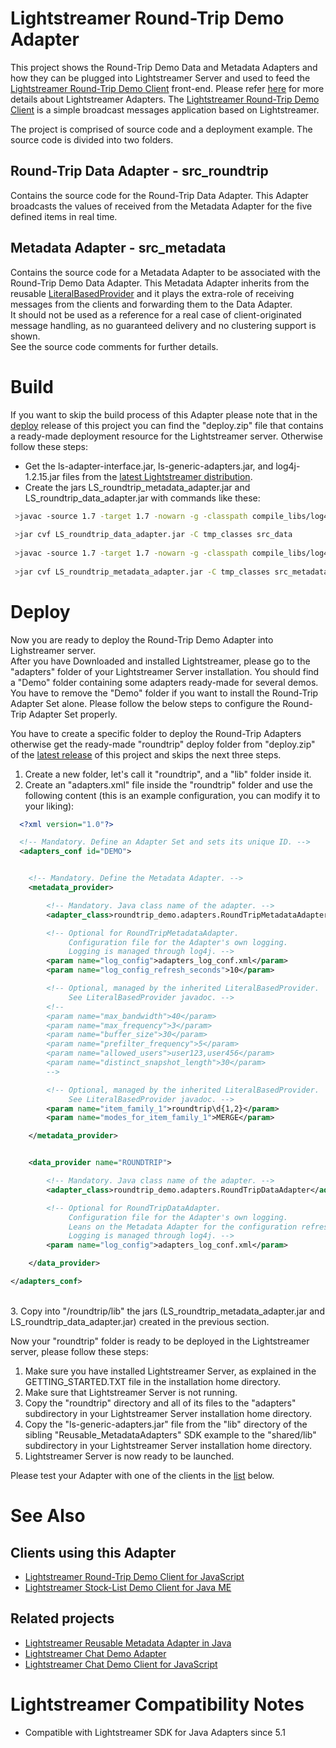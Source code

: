 # Lightstreamer Round-Trip Demo Adapter #

This project shows the Round-Trip Demo Data and Metadata Adapters and how they can be plugged into Lightstreamer Server and used to feed the [Lightstreamer Round-Trip Demo Client](https://github.com/Weswit/Lightstreamer-example-RoundTrip-client-javascript) front-end. Please refer [here](http://www.lightstreamer.com/latest/Lightstreamer_Allegro-Presto-Vivace_5_1_Colosseo/Lightstreamer/DOCS-SDKs/General%20Concepts.pdf) for more details about Lightstreamer Adapters.
The [Lightstreamer Round-Trip Demo Client](https://github.com/Weswit/Lightstreamer-example-RoundTrip-client-javascript) is a simple broadcast messages application based on Lightstreamer.

The project is comprised of source code and a deployment example. The source code is divided into two folders.

## Round-Trip Data Adapter - src_roundtrip ##
Contains the source code for the Round-Trip Data Adapter. This Adapter broadcasts the values of received from the Metadata Adapter for the five defined items in real time.<br>

## Metadata Adapter - src_metadata ##
Contains the source code for a Metadata Adapter to be associated with the Round-Trip Demo Data Adapter. This Metadata Adapter inherits from the reusable [LiteralBasedProvider](https://github.com/Weswit/Lightstreamer-example-ReusableMetadata-adapter-java) and it plays the extra-role of receiving messages from the clients and forwarding them to the Data Adapter.<br>
It should not be used as a reference for a real case of client-originated message handling, as no guaranteed delivery and no clustering support is shown.
<br>
See the source code comments for further details.

# Build #

If you want to skip the build process of this Adapter please note that in the [deploy](https://github.com/Weswit/Lightstreamer-example-RoundTrip-adapter-java/releases) release of this project you can find the "deploy.zip" file that contains a ready-made deployment resource for the Lightstreamer server.
Otherwise follow these steps:

*  Get the ls-adapter-interface.jar, ls-generic-adapters.jar, and log4j-1.2.15.jar files from the [latest Lightstreamer distribution](http://www.lightstreamer.com/download).
*  Create the jars LS_roundtrip_metadata_adapter.jar and LS_roundtrip_data_adapter.jar with commands like these:
```sh
 >javac -source 1.7 -target 1.7 -nowarn -g -classpath compile_libs/log4j-1.2.15.jar;compile_libs/ls-adapter-interface/ls-adapter-interface.jar;compile_libs/ls-generic-adapters/ls-generic-adapters.jar -sourcepath src/src_data -d tmp_classes src/src_roundtrip/roundtrip_demo/adapters/RoundTripDataAdapter.java
 
 >jar cvf LS_roundtrip_data_adapter.jar -C tmp_classes src_data
 
 >javac -source 1.7 -target 1.7 -nowarn -g -classpath compile_libs/log4j-1.2.15.jar;compile_libs/ls-adapter-interface/ls-adapter-interface.jar;compile_libs/ls-generic-adapters/ls-generic-adapters.jar;LS_messenger_data_adapter.jar -sourcepath src/src_metadata -d tmp_classes src/src_metadata/roundtrip_demo/adapters/RoundTripMetadataAdapter.java
 
 >jar cvf LS_roundtrip_metadata_adapter.jar -C tmp_classes src_metadata
```

# Deploy #

Now you are ready to deploy the Round-Trip Demo Adapter into Lighstreamer server.<br>
After you have Downloaded and installed Lightstreamer, please go to the "adapters" folder of your Lightstreamer Server installation. You should find a "Demo" folder containing some adapters ready-made for several demos. You have to remove the "Demo" folder if you want to install the Round-Trip Adapter Set alone. 
Please follow the below steps to configure the Round-Trip Adapter Set properly.

You have to create a specific folder to deploy the Round-Trip Adapters otherwise get the ready-made "roundtrip" deploy folder from "deploy.zip" of the [latest release](https://github.com/Weswit/Lightstreamer-example-RoundTrip-adapter-java/releases) of this project and skips the next three steps.

1. Create a new folder, let's call it "roundtrip", and a "lib" folder inside it.
2. Create an "adapters.xml" file inside the "roundtrip" folder and use the following content (this is an example configuration, you can modify it to your liking):

```xml      
  <?xml version="1.0"?>

  <!-- Mandatory. Define an Adapter Set and sets its unique ID. -->
  <adapters_conf id="DEMO">


    <!-- Mandatory. Define the Metadata Adapter. -->
    <metadata_provider>

        <!-- Mandatory. Java class name of the adapter. -->
        <adapter_class>roundtrip_demo.adapters.RoundTripMetadataAdapter</adapter_class>

        <!-- Optional for RoundTripMetadataAdapter.
             Configuration file for the Adapter's own logging.
             Logging is managed through log4j. -->
        <param name="log_config">adapters_log_conf.xml</param>
        <param name="log_config_refresh_seconds">10</param>

        <!-- Optional, managed by the inherited LiteralBasedProvider.
             See LiteralBasedProvider javadoc. -->
        <!--
        <param name="max_bandwidth">40</param>
        <param name="max_frequency">3</param>
        <param name="buffer_size">30</param>
        <param name="prefilter_frequency">5</param>
        <param name="allowed_users">user123,user456</param>
        <param name="distinct_snapshot_length">30</param>
        -->

        <!-- Optional, managed by the inherited LiteralBasedProvider.
             See LiteralBasedProvider javadoc. -->
        <param name="item_family_1">roundtrip\d{1,2}</param>
        <param name="modes_for_item_family_1">MERGE</param>

    </metadata_provider>


    <data_provider name="ROUNDTRIP">

        <!-- Mandatory. Java class name of the adapter. -->
        <adapter_class>roundtrip_demo.adapters.RoundTripDataAdapter</adapter_class>

        <!-- Optional for RoundTripDataAdapter.
             Configuration file for the Adapter's own logging.
             Leans on the Metadata Adapter for the configuration refresh.
             Logging is managed through log4j. -->
        <param name="log_config">adapters_log_conf.xml</param>

    </data_provider>

</adapters_conf>
```
<br> 
3. Copy into "/roundtrip/lib" the jars (LS_roundtrip_metadata_adapter.jar and LS_roundtrip_data_adapter.jar) created in the previous section.

Now your "roundtrip" folder is ready to be deployed in the Lightstreamer server, please follow these steps:<br>

1. Make sure you have installed Lightstreamer Server, as explained in the GETTING_STARTED.TXT file in the installation home directory.
2. Make sure that Lightstreamer Server is not running.
3. Copy the "roundtrip" directory and all of its files to the "adapters" subdirectory in your Lightstreamer Server installation home directory.
4. Copy the "ls-generic-adapters.jar" file from the "lib" directory of the sibling "Reusable_MetadataAdapters" SDK example to the "shared/lib" subdirectory in your Lightstreamer Server installation home directory.
5. Lightstreamer Server is now ready to be launched.

Please test your Adapter with one of the clients in the [list](https://github.com/Weswit/Lightstreamer-example-RoundTrip-adapter-java#clients-using-this-adapter) below.

# See Also #

## Clients using this Adapter ##

* [Lightstreamer Round-Trip Demo Client for JavaScript](https://github.com/Weswit/Lightstreamer-example-RoundTrip-client-javascript)
* [Lightstreamer Stock-List Demo Client for Java ME](https://github.com/Weswit/Lightstreamer-example-StockList-client-midlet)

## Related projects ##

* [Lightstreamer Reusable Metadata Adapter in Java](https://github.com/Weswit/Lightstreamer-example-ReusableMetadata-adapter-java)
* [Lightstreamer Chat Demo Adapter](https://github.com/Weswit/Lightstreamer-example-Chat-adapter-java)
* [Lightstreamer Chat Demo Client for JavaScript](https://github.com/Weswit/Lightstreamer-example-chat-client-javascript)

# Lightstreamer Compatibility Notes #

- Compatible with Lightstreamer SDK for Java Adapters since 5.1
